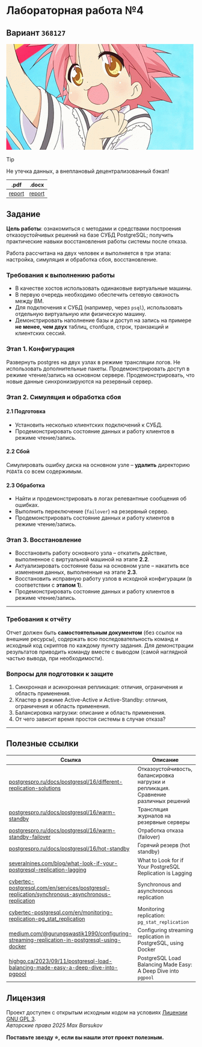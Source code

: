 # Лабораторная работа №4

## Вариант `368127`

<img alt="akira-kogami" src="https://github.com/maxbarsukov/itmo/blob/master/.docs/akira-kogami.gif" height="280">

> [!TIP]
> Не утечка данных, а внеплановый децентрализованный бэкап!

|.pdf|.docx|
|-|-|
| [report](./docs/report.pdf) | [report](./docs/report.docx) |

## Задание

**Цель работы**: ознакомиться с методами и средствами построения отказоустойчивых решений на базе СУБД PostgreSQL; получить практические навыки восстановления работы системы после отказа.

Работа рассчитана на двух человек и выполняется в три этапа: настройка, симуляция и обработка сбоя, восстановление.

### Требования к выполнению работы

- В качестве хостов использовать одинаковые виртуальные машины.
- В первую очередь необходимо обеспечить сетевую связность между ВМ.
- Для подключения к СУБД (например, через `psql`), использовать отдельную виртуальную или физическую машину.
- Демонстрировать наполнение базы и доступ на запись на примере **не менее, чем двух** таблиц, столбцов, строк, транзакций и клиентских сессий.

### Этап 1. Конфигурация

Развернуть postgres на двух узлах в режиме трансляции логов. Не использовать дополнительные пакеты. Продемонстрировать доступ в режиме чтение/запись на основном сервере. Продемонстрировать, что новые данные синхронизируются на резервный сервер.

### Этап 2. Симуляция и обработка сбоя

#### 2.1 Подготовка

- Установить несколько клиентских подключений к СУБД.
- Продемонстрировать состояние данных и работу клиентов в режиме чтение/запись.

#### 2.2 Сбой

Симулировать ошибку диска на основном узле – **удалить** директорию `PGDATA` со всем содержимым.

#### 2.3 Обработка

- Найти и продемонстрировать в логах релевантные сообщения об ошибках.
- Выполнить переключение (`failover`) на резервный сервер.
- Продемонстрировать состояние данных и работу клиентов в режиме чтение/запись.

### Этап 3. Восстановление

- Восстановить работу основного узла – откатить действие, выполненное с виртуальной машиной на этапе **2.2**.
- Актуализировать состояние базы на основном узле – накатить все изменения данных, выполненные на этапе **2.3**.
- Восстановить исправную работу узлов в исходной конфигурации (в соответствии с **этапом 1**).
- Продемонстрировать состояние данных и работу клиентов в режиме чтение/запись.

---

### Требования к отчёту

Отчет должен быть **самостоятельным документом** (без ссылок на внешние ресурсы), содержать всю последовательность команд и исходный код скриптов по каждому пункту задания. Для демонстрации результатов приводить команду вместе с выводом (самой наглядной частью вывода, при необходимости).

### Вопросы для подготовки к защите

1. Синхронная и асинхронная репликация: отличия, ограничения и область применения.
2. Кластер в режиме Active-Active и Active-Standby: отличия, ограничения и область применения.
3. Балансировка нагрузки: описание и область применения.
4. От чего зависит время простоя системы в случае отказа?

---

## Полезные ссылки

| Ссылка | Описание |
| --- | --- |
| [postgrespro.ru/docs/postgresql/16/different-replication-solutions](https://postgrespro.ru/docs/postgresql/16/different-replication-solutions) | Отказоустойчивость, балансировка нагрузки и репликация. Сравнение различных решений |
| [postgrespro.ru/docs/postgresql/16/warm-standby](https://postgrespro.ru/docs/postgresql/16/warm-standby) | Трансляция журналов на резервные серверы |
| [postgrespro.ru/docs/postgresql/16/warm-standby-failover](https://postgrespro.ru/docs/postgresql/16/warm-standby-failover) | Отработка отказа (failover) |
| [postgrespro.ru/docs/postgresql/16/hot-standby](https://postgrespro.ru/docs/postgresql/16/hot-standby) | Горячий резерв (hot standby) |
| [severalnines.com/blog/what-look-if-your-postgresql-replication-lagging](https://severalnines.com/blog/what-look-if-your-postgresql-replication-lagging) | What to Look for if Your PostgreSQL Replication is Lagging |
| [cybertec-postgresql.com/en/services/postgresql-replication/synchronous-asynchronous-replication](https://www.cybertec-postgresql.com/en/services/postgresql-replication/synchronous-asynchronous-replication) | Synchronous and asynchronous replication |
| [cybertec-postgresql.com/en/monitoring-replication-pg_stat_replication](https://www.cybertec-postgresql.com/en/monitoring-replication-pg_stat_replication/) | Monitoring replication: `pg_stat_replication` |
| [medium.com/@gurungswastik1990/configuring-streaming-replication-in-postgresql-using-docker](https://medium.com/@gurungswastik1990/configuring-streaming-replication-in-postgresql-using-docker-46951f3d2fb7) | Configuring streaming replication in PostgreSQL, using Docker |
| [highgo.ca/2023/09/11/postgresql-load-balancing-made-easy-a-deep-dive-into-pgpool](https://www.highgo.ca/2023/09/11/postgresql-load-balancing-made-easy-a-deep-dive-into-pgpool/) | PostgreSQL Load Balancing Made Easy: A Deep Dive into `pgpool` |

## Лицензия <a name="license"></a>

Проект доступен с открытым исходным кодом на условиях [Лицензии GNU GPL 3](https://opensource.org/license/gpl-3-0/). \
*Авторские права 2025 Max Barsukov*

**Поставьте звезду :star:, если вы нашли этот проект полезным.**
